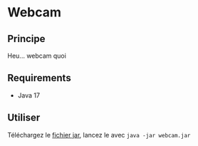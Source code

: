 # Webcam

## Principe

Heu... webcam quoi

## Requirements

- Java 17

## Utiliser

Téléchargez
le [fichier jar](https://github.com/arthaud-proust/java-webcam/releases/latest/download/webcam-1.0-SNAPSHOT-jar-with-dependencies.jar),
lancez le avec `java -jar webcam.jar` 